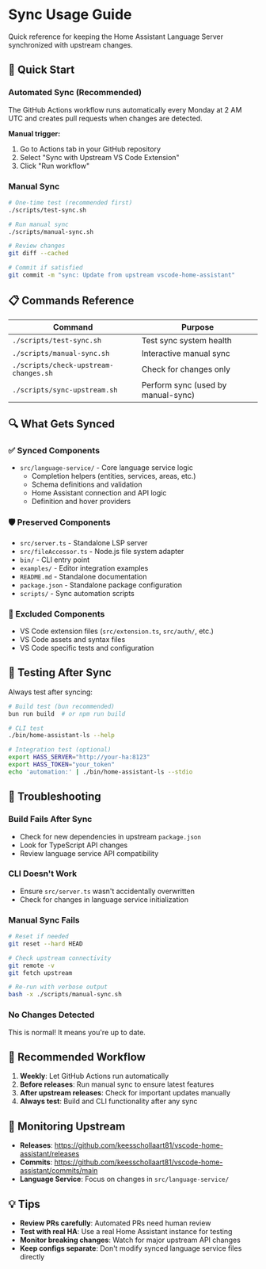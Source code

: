 # Sync Usage Guide

Quick reference for keeping the Home Assistant Language Server synchronized with upstream changes.

## 🚀 Quick Start

### Automated Sync (Recommended)

The GitHub Actions workflow runs automatically every Monday at 2 AM UTC and creates pull requests when changes are detected.

**Manual trigger:**

1. Go to Actions tab in your GitHub repository
2. Select "Sync with Upstream VS Code Extension"
3. Click "Run workflow"

### Manual Sync

```bash
# One-time test (recommended first)
./scripts/test-sync.sh

# Run manual sync
./scripts/manual-sync.sh

# Review changes
git diff --cached

# Commit if satisfied
git commit -m "sync: Update from upstream vscode-home-assistant"
```

## 📋 Commands Reference

| Command                               | Purpose                            |
| ------------------------------------- | ---------------------------------- |
| `./scripts/test-sync.sh`              | Test sync system health            |
| `./scripts/manual-sync.sh`            | Interactive manual sync            |
| `./scripts/check-upstream-changes.sh` | Check for changes only             |
| `./scripts/sync-upstream.sh`          | Perform sync (used by manual-sync) |

## 🔍 What Gets Synced

### ✅ Synced Components

- `src/language-service/` - Core language service logic
    - Completion helpers (entities, services, areas, etc.)
    - Schema definitions and validation
    - Home Assistant connection and API logic
    - Definition and hover providers

### 🛡️ Preserved Components

- `src/server.ts` - Standalone LSP server
- `src/fileAccessor.ts` - Node.js file system adapter
- `bin/` - CLI entry point
- `examples/` - Editor integration examples
- `README.md` - Standalone documentation
- `package.json` - Standalone package configuration
- `scripts/` - Sync automation scripts

### 🚫 Excluded Components

- VS Code extension files (`src/extension.ts`, `src/auth/`, etc.)
- VS Code assets and syntax files
- VS Code specific tests and configuration

## 🧪 Testing After Sync

Always test after syncing:

```bash
# Build test (bun recommended)
bun run build  # or npm run build

# CLI test
./bin/home-assistant-ls --help

# Integration test (optional)
export HASS_SERVER="http://your-ha:8123"
export HASS_TOKEN="your_token"
echo 'automation:' | ./bin/home-assistant-ls --stdio
```

## 🚨 Troubleshooting

### Build Fails After Sync

- Check for new dependencies in upstream `package.json`
- Look for TypeScript API changes
- Review language service API compatibility

### CLI Doesn't Work

- Ensure `src/server.ts` wasn't accidentally overwritten
- Check for changes in language service initialization

### Manual Sync Fails

```bash
# Reset if needed
git reset --hard HEAD

# Check upstream connectivity
git remote -v
git fetch upstream

# Re-run with verbose output
bash -x ./scripts/manual-sync.sh
```

### No Changes Detected

This is normal! It means you're up to date.

## 📅 Recommended Workflow

1. **Weekly**: Let GitHub Actions run automatically
2. **Before releases**: Run manual sync to ensure latest features
3. **After upstream releases**: Check for important updates manually
4. **Always test**: Build and CLI functionality after any sync

## 🔗 Monitoring Upstream

- **Releases**: https://github.com/keesschollaart81/vscode-home-assistant/releases
- **Commits**: https://github.com/keesschollaart81/vscode-home-assistant/commits/main
- **Language Service**: Focus on changes in `src/language-service/`

## 💡 Tips

- **Review PRs carefully**: Automated PRs need human review
- **Test with real HA**: Use a real Home Assistant instance for testing
- **Monitor breaking changes**: Watch for major upstream API changes
- **Keep configs separate**: Don't modify synced language service files directly

